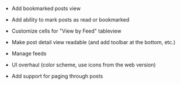 - Add bookmarked posts view

- Add ability to mark posts as read or bookmarked

- Customize cells for "View by Feed" tableview

- Make post detail view readable (and add toolbar at the bottom, etc.)

- Manage feeds



- UI overhaul (color scheme, use icons from the web version)

- Add support for paging through posts

 
